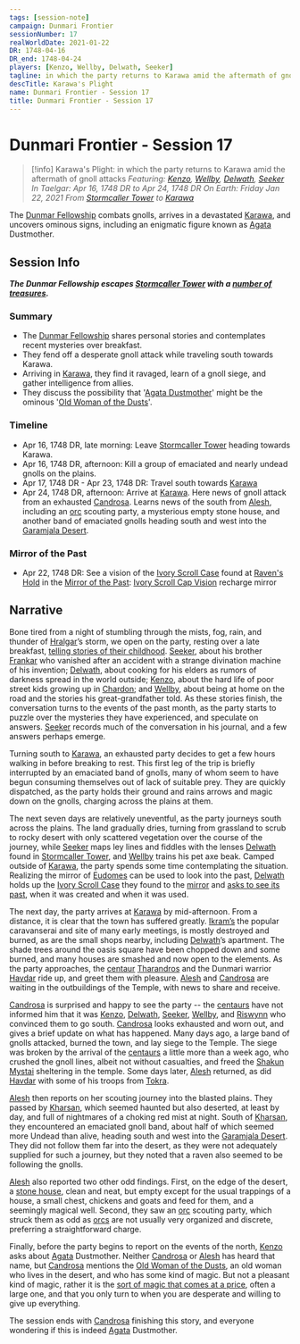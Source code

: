 ```yaml
---
tags: [session-note]
campaign: Dunmari Frontier
sessionNumber: 17
realWorldDate: 2021-01-22
DR: 1748-04-16
DR_end: 1748-04-24
players: [Kenzo, Wellby, Delwath, Seeker]
tagline: in which the party returns to Karawa amid the aftermath of gnoll attacks
descTitle: Karawa's Plight
name: Dunmari Frontier - Session 17
title: Dunmari Frontier - Session 17
---
```

# Dunmari Frontier - Session 17

>[!info] Karawa's Plight: in which the party returns to Karawa amid the aftermath of gnoll attacks
> *Featuring: [Kenzo](<../../../people/pcs/dunmar-fellowship/kenzo.md>), [Wellby](<../../../people/pcs/dunmar-fellowship/wellby.md>), [Delwath](<../../../people/pcs/dunmar-fellowship/delwath.md>), [Seeker](<../../../people/pcs/dunmar-fellowship/seeker.md>)*
> *In Taelgar: Apr 16, 1748 DR to Apr 24, 1748 DR*
> *On Earth: Friday Jan 22, 2021*
> *From [Stormcaller Tower](<../../../gazetteer/greater-dunmar/dunmari-basin/stormcaller-tower.md>) to [Karawa](<../../../gazetteer/greater-dunmar/realms/dunmar/eastern-dunmar/karawa.md>)*

The [Dunmar Fellowship](<../../../people/pcs/dunmar-fellowship/dunmar-fellowship.md>) combats gnolls, arrives in a devastated [Karawa](<../../../gazetteer/greater-dunmar/realms/dunmar/eastern-dunmar/karawa.md>), and uncovers ominous signs, including an enigmatic figure known as [Agata](<../../../people/fey/agata.md>) Dustmother.

## Session Info

***The Dunmar Fellowship escapes [Stormcaller Tower](<../../../gazetteer/greater-dunmar/dunmari-basin/stormcaller-tower.md>) with a [number of treasures](<../treasure/stormcaller-tower-treasure.md>).***
### Summary
- The [Dunmar Fellowship](<../../../people/pcs/dunmar-fellowship/dunmar-fellowship.md>) shares personal stories and contemplates recent mysteries over breakfast.
- They fend off a desperate gnoll attack while traveling south towards Karawa.
- Arriving in [Karawa](<../../../gazetteer/greater-dunmar/realms/dunmar/eastern-dunmar/karawa.md>), they find it ravaged, learn of a gnoll siege, and gather intelligence from allies.
- They discuss the possibility that '[Agata Dustmother](<../../../people/fey/agata.md>)' might be the ominous '[Old Woman of the Dusts](<../../../people/fey/agata.md>)'.

### Timeline
- Apr 16, 1748 DR, late morning: Leave [Stormcaller Tower](<../../../gazetteer/greater-dunmar/dunmari-basin/stormcaller-tower.md>) heading towards Karawa. 
- Apr 16, 1748 DR, afternoon: Kill a group of emaciated and nearly undead gnolls on the plains.
- Apr 17, 1748 DR - Apr 23, 1748 DR: Travel south towards [Karawa](<../../../gazetteer/greater-dunmar/realms/dunmar/eastern-dunmar/karawa.md>)
- Apr 24, 1748 DR, afternoon: Arrive at [Karawa](<../../../gazetteer/greater-dunmar/realms/dunmar/eastern-dunmar/karawa.md>).  Here news of gnoll attack from an exhausted [Candrosa](<../../../people/dunmari/candrosa.md>). Learns news of the south from [Alesh](<../../../people/dunmari/alesh.md>), including an [orc](<../../../species/children-of-the-embodied-gods/orcs/orcs.md>) scouting party, a mysterious empty stone house, and another band of emaciated gnolls heading south and west into the [Garamjala Desert](<../../../gazetteer/greater-dunmar/garamjala-plateau/garamjala-desert.md>).

### Mirror of the Past
- Apr 22, 1748 DR: See a vision of the [Ivory Scroll Case](<../treasure/notable-items/ivory-scroll-case.md>) found at [Raven's Hold](<../../../gazetteer/greater-dunmar/dunmari-basin/raven-s-hold.md>) in the [Mirror of the Past](<../treasure/notable-items/mirror-of-the-past.md>): [Ivory Scroll Cap Vision](<../mirror-visions/ivory-scroll-cap-vision.md>) recharge mirror



## Narrative
Bone tired from a night of stumbling through the mists, fog, rain, and thunder of [Hralgar](<../../../people/giants/hralgar.md>)’s storm, we open on the party, resting over a late breakfast, [telling stories of their childhood](https://www.youtube.com/watch?v=j6k6EcUUBuQ). [Seeker](<../../../people/pcs/dunmar-fellowship/seeker.md>), about his brother [Frankar](<../../../people/dwarves/frankar.md>) who vanished after an accident with a strange divination machine of his invention; [Delwath](<../../../people/pcs/dunmar-fellowship/delwath.md>), about cooking for his elders as rumors of darkness spread in the world outside; [Kenzo](<../../../people/pcs/dunmar-fellowship/kenzo.md>), about the hard life of poor street kids growing up in [Chardon](<../../../gazetteer/west-coast/chardonian-empire/chardon/chardon.md>); and [Wellby](<../../../people/pcs/dunmar-fellowship/wellby.md>), about being at home on the road and the stories his great-grandfather told. As these stories finish, the conversation turns to the events of the past month, as the party starts to puzzle over the mysteries they have experienced, and speculate on answers. [Seeker](<../../../people/pcs/dunmar-fellowship/seeker.md>) records much of the conversation in his journal, and a few answers perhaps emerge.

Turning south to [Karawa](<../../../gazetteer/greater-dunmar/realms/dunmar/eastern-dunmar/karawa.md>), an exhausted party decides to get a few hours walking in before breaking to rest. This first leg of the trip is briefly interrupted by an emaciated band of gnolls, many of whom seem to have begun consuming themselves out of lack of suitable prey. They are quickly dispatched, as the party holds their ground and rains arrows and magic down on the gnolls, charging across the plains at them.

The next seven days are relatively uneventful, as the party journeys south across the plains. The land gradually dries, turning from grassland to scrub to rocky desert with only scattered vegetation over the course of the journey, while [Seeker](<../../../people/pcs/dunmar-fellowship/seeker.md>) maps ley lines and fiddles with the lenses [Delwath](<../../../people/pcs/dunmar-fellowship/delwath.md>) found in [Stormcaller Tower](<../../../gazetteer/greater-dunmar/dunmari-basin/stormcaller-tower.md>), and [Wellby](<../../../people/pcs/dunmar-fellowship/wellby.md>) trains his pet axe beak. Camped outside of [Karawa](<../../../gazetteer/greater-dunmar/realms/dunmar/eastern-dunmar/karawa.md>), the party spends some time contemplating the situation. Realizing the mirror of [Eudomes](<../../../people/historical-figures/eudomes.md>) can be used to look into the past, [Delwath](<../../../people/pcs/dunmar-fellowship/delwath.md>) holds up the [Ivory Scroll Case](<../treasure/notable-items/ivory-scroll-case.md>) they found to the [mirror](<../treasure/notable-items/mirror-of-the-past.md>) and [asks to see its past](<../mirror-visions/ivory-scroll-cap-vision.md>), when it was created and when it was used.

The next day, the party arrives at [Karawa](<../../../gazetteer/greater-dunmar/realms/dunmar/eastern-dunmar/karawa.md>) by mid-afternoon. From a distance, it is clear that the town has suffered greatly. [Ikram’s](<../../../gazetteer/greater-dunmar/realms/dunmar/eastern-dunmar/ikrams.md>) the popular caravanserai and site of many early meetings, is mostly destroyed and burned, as are the small shops nearby, including [Delwath](<../../../people/pcs/dunmar-fellowship/delwath.md>)’s apartment. The shade trees around the oasis square have been chopped down and some burned, and many houses are smashed and now open to the elements. As the party approaches, the [centaur](<../../../species/unusual-species/centaurs.md>) [Tharandros](<../../../people/other-nonhumans/tharandros.md>) and the Dunmari warrior [Havdar](<../../../people/dunmari/havdar.md>) ride up, and greet them with pleasure. [Alesh](<../../../people/dunmari/alesh.md>) and [Candrosa](<../../../people/dunmari/candrosa.md>) are waiting in the outbuildings of the Temple, with news to share and receive.

[Candrosa](<../../../people/dunmari/candrosa.md>) is surprised and happy to see the party -- the [centaurs](<../../../species/unusual-species/centaurs.md>) have not informed him that it was [Kenzo](<../../../people/pcs/dunmar-fellowship/kenzo.md>), [Delwath](<../../../people/pcs/dunmar-fellowship/delwath.md>), [Seeker](<../../../people/pcs/dunmar-fellowship/seeker.md>), [Wellby](<../../../people/pcs/dunmar-fellowship/wellby.md>), and [Riswynn](<../../../people/pcs/dunmar-fellowship/riswynn.md>) who convinced them to go south. [Candrosa](<../../../people/dunmari/candrosa.md>) looks exhausted and worn out, and gives a brief update on what has happened. Many days ago, a large band of gnolls attacked, burned the town, and lay siege to the Temple. The siege was broken by the arrival of the [centaurs](<../../../species/unusual-species/centaurs.md>) a little more than a week ago, who crushed the gnoll lines, albeit not without casualties, and freed the [Shakun Mystai](<../../../groups/dunmari-mystery-cults/shakun-mystai.md>) sheltering in the temple. Some days later, [Alesh](<../../../people/dunmari/alesh.md>) returned, as did [Havdar](<../../../people/dunmari/havdar.md>) with some of his troops from [Tokra](<../../../gazetteer/greater-dunmar/realms/dunmar/central-dunmar/tokra/tokra.md>). 

[Alesh](<../../../people/dunmari/alesh.md>) then reports on her scouting journey into the blasted plains. They passed by [Kharsan](<../../../gazetteer/greater-dunmar/dunmari-basin/kharsan.md>), which seemed haunted but also deserted, at least by day, and full of nightmares of a choking red mist at night. South of [Kharsan](<../../../gazetteer/greater-dunmar/dunmari-basin/kharsan.md>), they encountered an emaciated gnoll band, about half of which seemed more Undead than alive, heading south and west into the [Garamjala Desert](<../../../gazetteer/greater-dunmar/garamjala-plateau/garamjala-desert.md>). They did not follow them far into the desert, as they were not adequately supplied for such a journey, but they noted that a raven also seemed to be following the gnolls. 

[Alesh](<../../../people/dunmari/alesh.md>) also reported two other odd findings. First, on the edge of the desert, a [stone house](<../../../gazetteer/greater-dunmar/dunmari-basin/pava-and-avaras-house.md>), clean and neat, but empty except for the usual trappings of a house, a small chest, chickens and goats and feed for them, and a seemingly magical well. Second, they saw an [orc](<../../../species/children-of-the-embodied-gods/orcs/orcs.md>) scouting party, which struck them as odd as [orcs](<../../../species/children-of-the-embodied-gods/orcs/orcs.md>) are not usually very organized and discrete, preferring a straightforward charge. 

Finally, before the party begins to report on the events of the north, [Kenzo](<../../../people/pcs/dunmar-fellowship/kenzo.md>) asks about [Agata](<../../../people/fey/agata.md>) Dustmother. Neither [Candrosa](<../../../people/dunmari/candrosa.md>) or [Alesh](<../../../people/dunmari/alesh.md>) has heard that name, but [Candrosa](<../../../people/dunmari/candrosa.md>) mentions the [Old Woman of the Dusts](<../../../people/fey/agata.md>), an old woman who lives in the desert, and who has some kind of magic. But not a pleasant kind of magic, rather it is the [sort of magic that comes at a price](<../../../primary-sources/story-about-hags.md>), often a large one, and that you only turn to when you are desperate and willing to give up everything. 

The session ends with [Candrosa](<../../../people/dunmari/candrosa.md>) finishing this story, and everyone wondering if this is indeed [Agata](<../../../people/fey/agata.md>) Dustmother.
